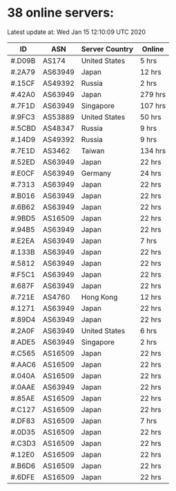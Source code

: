 # 38 online servers:

Latest update at: Wed Jan 15 12:10:09 UTC 2020

| ID | ASN | Server Country | Online |
| -- | --- | -------------- | ------ |
| #.D09B | AS174 | United States | 5 hrs |
| #.2A79 | AS63949 | Japan | 12 hrs |
| #.15CF | AS49392 | Russia | 2 hrs |
| #.42A0 | AS63949 | Japan | 279 hrs |
| #.7F1D | AS63949 | Singapore | 107 hrs |
| #.9FC3 | AS53889 | United States | 50 hrs |
| #.5CBD | AS48347 | Russia | 9 hrs |
| #.14D9 | AS49392 | Russia | 9 hrs |
| #.7E1D | AS3462 | Taiwan | 134 hrs |
| #.52ED | AS63949 | Japan | 22 hrs |
| #.E0CF | AS63949 | Germany | 24 hrs |
| #.7313 | AS63949 | Japan | 22 hrs |
| #.B016 | AS63949 | Japan | 22 hrs |
| #.6B62 | AS63949 | Japan | 22 hrs |
| #.9BD5 | AS16509 | Japan | 22 hrs |
| #.94B5 | AS63949 | Japan | 22 hrs |
| #.E2EA | AS63949 | Japan | 7 hrs |
| #.133B | AS63949 | Japan | 22 hrs |
| #.5812 | AS63949 | Japan | 22 hrs |
| #.F5C1 | AS63949 | Japan | 22 hrs |
| #.687F | AS63949 | Japan | 22 hrs |
| #.721E | AS4760 | Hong Kong | 12 hrs |
| #.1271 | AS63949 | Japan | 22 hrs |
| #.89D4 | AS63949 | Japan | 22 hrs |
| #.2A0F | AS63949 | United States | 6 hrs |
| #.ADE5 | AS63949 | Singapore | 2 hrs |
| #.C565 | AS16509 | Japan | 22 hrs |
| #.AAC6 | AS16509 | Japan | 22 hrs |
| #.040A | AS16509 | Japan | 22 hrs |
| #.0AAE | AS63949 | Japan | 22 hrs |
| #.85AE | AS16509 | Japan | 22 hrs |
| #.C127 | AS16509 | Japan | 22 hrs |
| #.DF83 | AS16509 | Japan | 7 hrs |
| #.0D35 | AS16509 | Japan | 22 hrs |
| #.C3D3 | AS16509 | Japan | 22 hrs |
| #.12E0 | AS16509 | Japan | 22 hrs |
| #.B6D6 | AS16509 | Japan | 22 hrs |
| #.6DFE | AS16509 | Japan | 22 hrs |

